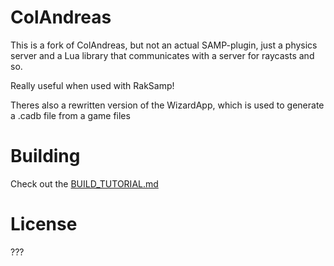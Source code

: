 # ColAndreas

This is a fork of ColAndreas, but not an actual SAMP-plugin, just a physics server and a Lua library that communicates with a server for raycasts and so.

Really useful when used with RakSamp!

Theres also a rewritten version of the WizardApp, which is used to generate a .cadb file from a game files

# Building

Check out the [BUILD_TUTORIAL.md](BUILD_TUTORIAL.md)

# License

???
